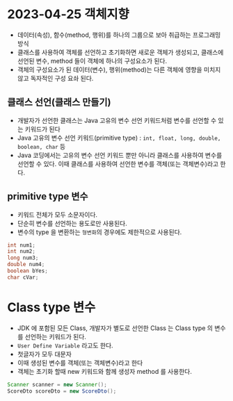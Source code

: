 # 2023-04-25 객체지향
- 데이터(속성), 함수(method, 행위)를 하나의 그룹으로 보아 취급하는 프로그래밍 방식
- 클래스를 사용하여 객체를 선언하고 초기화하면 새로운 객체가 생성되고, 클래스에 선언된 변수, method 들이 객체에 하나의 구성요소가 된다.
- 객체의 구성요소가 된 데이터(변수), 행위(method)는 다른 객체에 영향을 미치지 않고 독자적인 구성 요솨 된다.

## 클래스 선언(클래스 만들기)
- 개발자가 선언한 클래스는 Java 고유의 변수 선언 키워드처럼 변수를 선언할 수 있는 키워드가 된다
- Java 고유의 변수 선언 키워드(primitive type) : `int, float, long, double, boolean, char` 등
- Java 코딩에서는 고유의 변수 선언 키워드 뿐만 아니라 클래스를 사용하여 변수를 선언할 수 있다. 이때 클래스를 사용하여 선언한 변수를 객체(또는 객체변수)라고 한다.

## primitive type 변수
- 키워드 전체가 모두 소문자이다.
- 단순히 변수를 선언하는 용도로만 사용된다.
- 변수의 type 을 변환하는 `형변화`의 경우에도 제한적으로 사용된다.

```java
int num1;
int num2;
long num3;
double num4;
boolean bYes;
char cVar;
```

# Class type 변수
- JDK 에 포함된 모든 Class, 개발자가 별도로 선언한 Class 는 Class type 의 변수를 선언하는 키워드가 된다.
- `User Define Variable` 라고도 한다.
- 첫글자가 모두 대문자
- 이때 생성된 변수를 객체(또는 객체변수)라고 한다
- 객체는 초기화 할때 new 키워드와 함께 생성자 method 를 사용한다.
```java
Scanner scanner = new Scanner();
ScoreDto scoreDto = new ScoreDto();
```
